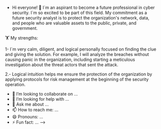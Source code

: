 - Hi  everyone!
🔭 I´m an aspirant to become a future professional in cyber security. I´m so excited to be part of this field. My commitment as a future security analyst is to protect the organization's network, data, and people who are valuable assets to the public, private, and government.    

🏋️ My  strengths:

1- I´m very calm, diligent, and logical personally focused on finding the clue and giving the solution. For example, I  will  analyze  the breaches   without  causing panic  in the organization, including  starting a meticulous investigation about  the  threat  actors that  sent the attack.
  
2.- Logical intuition  helps me  ensure the  protection  of the organization  by applying protocols for risk  management  at the beginning  of the  security operation.
  
- 👯 I’m looking to collaborate on ...
- 🤔 I’m looking for help with ...
- 💬 Ask me about ...
- 📫 How to reach me: ...
- 😄 Pronouns: ...
- ⚡ Fun fact: ...
-->
